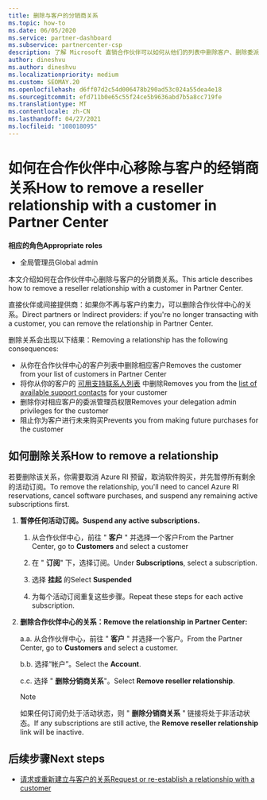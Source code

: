 ```yaml
---
title: 删除与客户的分销商关系
ms.topic: how-to
ms.date: 06/05/2020
ms.service: partner-dashboard
ms.subservice: partnercenter-csp
description: 了解 Microsoft 直销合作伙伴可以如何从他们的列表中删除客户、删除委派的管理员权限以及停止支持或购买客户。
author: dineshvu
ms.author: dineshvu
ms.localizationpriority: medium
ms.custom: SEOMAY.20
ms.openlocfilehash: d6ff07d2c54d006478b290ad53c024a55dea4e18
ms.sourcegitcommit: efd711b0e65c55f24ce5b9636abd7b5a8cc719fe
ms.translationtype: MT
ms.contentlocale: zh-CN
ms.lasthandoff: 04/27/2021
ms.locfileid: "108018095"
---
```

# <a name="how-to-remove-a-reseller-relationship-with-a-customer-in-partner-center"></a><span data-ttu-id="c8d54-103">如何在合作伙伴中心移除与客户的经销商关系</span><span class="sxs-lookup"><span data-stu-id="c8d54-103">How to remove a reseller relationship with a customer in Partner Center</span></span>

<span data-ttu-id="c8d54-104">**相应的角色**</span><span class="sxs-lookup"><span data-stu-id="c8d54-104">**Appropriate roles**</span></span>

- <span data-ttu-id="c8d54-105">全局管理员</span><span class="sxs-lookup"><span data-stu-id="c8d54-105">Global admin</span></span>

<span data-ttu-id="c8d54-106">本文介绍如何在合作伙伴中心删除与客户的分销商关系。</span><span class="sxs-lookup"><span data-stu-id="c8d54-106">This article describes how to remove a reseller relationship with a customer in Partner Center.</span></span>

<span data-ttu-id="c8d54-107">直接伙伴或间接提供商：如果你不再与客户约束力，可以删除合作伙伴中心的关系。</span><span class="sxs-lookup"><span data-stu-id="c8d54-107">Direct partners or Indirect providers: if you're no longer transacting with a customer, you can remove the relationship in Partner Center.</span></span>

<span data-ttu-id="c8d54-108">删除关系会出现以下结果：</span><span class="sxs-lookup"><span data-stu-id="c8d54-108">Removing a relationship has the following consequences:</span></span>

- <span data-ttu-id="c8d54-109">从你在合作伙伴中心的客户列表中删除相应客户</span><span class="sxs-lookup"><span data-stu-id="c8d54-109">Removes the customer from your list of customers in Partner Center</span></span>
- <span data-ttu-id="c8d54-110">将你从你的客户的 [可用支持联系人列表](assign-support-contacts.md) 中删除</span><span class="sxs-lookup"><span data-stu-id="c8d54-110">Removes you from the [list of available support contacts](assign-support-contacts.md) for your customer</span></span>
- <span data-ttu-id="c8d54-111">删除你对相应客户的委派管理员权限</span><span class="sxs-lookup"><span data-stu-id="c8d54-111">Removes your delegation admin privileges for the customer</span></span>
- <span data-ttu-id="c8d54-112">阻止你为客户进行未来购买</span><span class="sxs-lookup"><span data-stu-id="c8d54-112">Prevents you from making future purchases for the customer</span></span>

## <a name="how-to-remove-a-relationship"></a><span data-ttu-id="c8d54-113">如何删除关系</span><span class="sxs-lookup"><span data-stu-id="c8d54-113">How to remove a relationship</span></span>

<span data-ttu-id="c8d54-114">若要删除该关系，你需要取消 Azure RI 预留，取消软件购买，并先暂停所有剩余的活动订阅。</span><span class="sxs-lookup"><span data-stu-id="c8d54-114">To remove the relationship, you'll need to cancel Azure RI reservations, cancel software purchases, and suspend any remaining active subscriptions first.</span></span>

1. <span data-ttu-id="c8d54-115">**暂停任何活动订阅。**</span><span class="sxs-lookup"><span data-stu-id="c8d54-115">**Suspend any active subscriptions.**</span></span>

   1. <span data-ttu-id="c8d54-116">从合作伙伴中心，前往 " **客户** " 并选择一个客户</span><span class="sxs-lookup"><span data-stu-id="c8d54-116">From the Partner Center, go to **Customers** and select a customer</span></span>

   2. <span data-ttu-id="c8d54-117">在 " **订阅**" 下，选择订阅。</span><span class="sxs-lookup"><span data-stu-id="c8d54-117">Under **Subscriptions**, select a subscription.</span></span>

   3. <span data-ttu-id="c8d54-118">选择 **挂起** 的</span><span class="sxs-lookup"><span data-stu-id="c8d54-118">Select **Suspended**</span></span>

   4. <span data-ttu-id="c8d54-119">为每个活动订阅重复这些步骤。</span><span class="sxs-lookup"><span data-stu-id="c8d54-119">Repeat these steps for each active subscription.</span></span>

2. <span data-ttu-id="c8d54-120">**删除合作伙伴中心的关系：**</span><span class="sxs-lookup"><span data-stu-id="c8d54-120">**Remove the relationship in Partner Center:**</span></span>

   <span data-ttu-id="c8d54-121">a.</span><span class="sxs-lookup"><span data-stu-id="c8d54-121">a.</span></span> <span data-ttu-id="c8d54-122">从合作伙伴中心，前往 " **客户** " 并选择一个客户。</span><span class="sxs-lookup"><span data-stu-id="c8d54-122">From the Partner Center, go to **Customers** and select a customer.</span></span>

   <span data-ttu-id="c8d54-123">b.</span><span class="sxs-lookup"><span data-stu-id="c8d54-123">b.</span></span> <span data-ttu-id="c8d54-124">选择“帐户”。</span><span class="sxs-lookup"><span data-stu-id="c8d54-124">Select the **Account**.</span></span>

   <span data-ttu-id="c8d54-125">c.</span><span class="sxs-lookup"><span data-stu-id="c8d54-125">c.</span></span> <span data-ttu-id="c8d54-126">选择 " **删除分销商关系**"。</span><span class="sxs-lookup"><span data-stu-id="c8d54-126">Select **Remove reseller relationship**.</span></span>

   > [!NOTE]
   > <span data-ttu-id="c8d54-127">如果任何订阅仍处于活动状态，则 " **删除分销商关系** " 链接将处于非活动状态。</span><span class="sxs-lookup"><span data-stu-id="c8d54-127">If any subscriptions are still active, the **Remove reseller relationship** link will be inactive.</span></span>

## <a name="next-steps"></a><span data-ttu-id="c8d54-128">后续步骤</span><span class="sxs-lookup"><span data-stu-id="c8d54-128">Next steps</span></span>

- [<span data-ttu-id="c8d54-129">请求或重新建立与客户的关系</span><span class="sxs-lookup"><span data-stu-id="c8d54-129">Request or re-establish a relationship with a customer</span></span>](request-a-relationship-with-a-customer.md)

